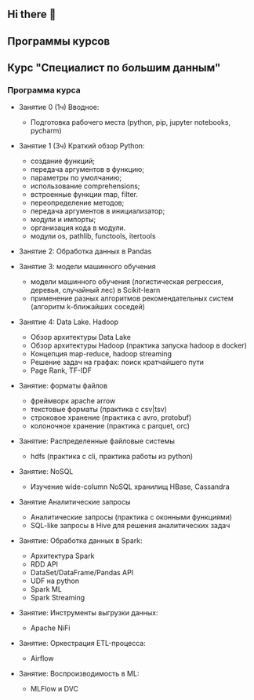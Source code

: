 ## Hi there 👋

## Программы курсов

## Курс "Специалист по большим данным"

### Программа курса

- Занятие 0 (1ч) Вводное:
  - Подготовка рабочего места (python, pip, jupyter notebooks, pycharm)
- Занятие 1 (3ч) Краткий обзор Python:
  - создание функций;
  - передача аргументов в функцию;
  - параметры по умолчанию;
  - использование comprehensions;
  - встроенные функции map, filter.
  - переопределение методов;
  - передача аргументов в инициализатор;
  - модули и импорты;
  - организация кода в модули.
  - модули os, pathlib, functools, itertools
- Занятие 2: Обработка данных в Pandas

- Занятие 3: модели машинного обучения
  - модели машинного обучения (логистическая регрессия, деревья, случайный лес) в Scikit-learn
  - применение разных алгоритмов рекомендательных систем (алгоритм k-ближайших соседей)

- Занятие 4: Data Lake. Hadoop
  - Обзор архитектуры Data Lake
  - Обзор архитектуры Hadoop (практика запуска hadoop в docker)
  - Концепция map-reduce, hadoop streaming
  - Решение задач на графах: поиск кратчайшего пути
  - Page Rank, TF-IDF

- Занятие: форматы файлов
  - фреймворк apache arrow
  - текстовые форматы (практика с csv|tsv)
  - строковое хранение (практика с avro, protobuf)
  - колоночное хранение (практика с parquet, orc)

- Занятие: Распределенные файловые системы
  - hdfs (практика с cli, практика работы из python)

- Занятие: NoSQL
  - Изучение wide-column NoSQL хранилищ HBase, Cassandra

- Занятие Аналитические запросы
  - Аналитические запросы (практика с оконными функциями)
  - SQL-like запросы в Hive для решения аналитических задач 

- Занятие: Обработка данных в Spark:
  - Архитектура Spark
  - RDD API
  - DataSet/DataFrame/Pandas API
  - UDF на python
  - Spark ML
  - Spark Streaming

- Занятие: Инструменты выгрузки данных:
  - Apache NiFi

- Занятие: Оркестрация ETL-процесса:
  - Airflow
 
- Занятие: Воспроизводимость в ML:
  - MLFlow и DVC

